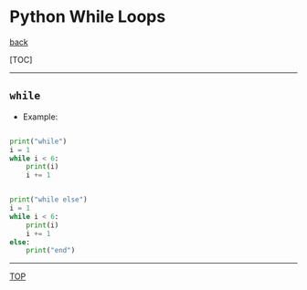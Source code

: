 # Python While Loops

[back](../index.md)

[TOC]

---

## `while`

- Example:

```py

print("while")
i = 1
while i < 6:
    print(i)
    i += 1


print("while else")
i = 1
while i < 6:
    print(i)
    i += 1
else:
    print("end")

```

---

[TOP](#python-while-loops)
